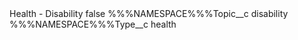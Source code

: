 <?xml version="1.0" encoding="UTF-8"?>
<CustomMetadata xmlns="http://soap.sforce.com/2006/04/metadata" xmlns:xsi="http://www.w3.org/2001/XMLSchema-instance" xmlns:xsd="http://www.w3.org/2001/XMLSchema">
    <label>Health - Disability</label>
    <protected>false</protected>
    <values>
        <field>%%%NAMESPACE%%%Topic__c</field>
        <value xsi:type="xsd:string">disability</value>
    </values>
    <values>
        <field>%%%NAMESPACE%%%Type__c</field>
        <value xsi:type="xsd:string">health</value>
    </values>
</CustomMetadata>
